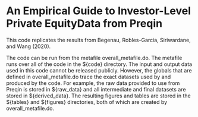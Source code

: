 # An Empirical Guide to Investor-Level Private EquityData from Preqin

This code replicates the results from Begenau, Robles-Garcia, Siriwardane, and Wang (2020). 

The code can be run from the metafile overall_metafile.do. The metafile runs over all of the code in the ${code} directory. The input and output data used in this code cannot be released publicly. However, the globals that are defined in overall_metafile.do trace the exact datasets used by and produced by the code.  For example, the raw data provided to use from Preqin is stored in ${raw_data} and all intermediate and final datasets are stored in ${derived_data}. The resulting figures and tables are stored in the ${tables} and ${figures} directories, both of which are created by overall_metafile.do.
